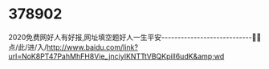 # 378902
2020免费网好人有好报,网址填空题好人一生平安----------------------------🧈🧈点/此/进/入/http://www.baidu.com/link?url=NoK8PT47PahMhFH8Vie_jnciyIKNTTtVBQKpill6udK&amp;wd
